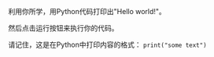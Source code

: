 利用你所学，用Python代码打印出"Hello world!"。

然后点击运行按钮来执行你的代码。

<div class="hint">
请记住，这是在Python中打印内容的格式： 
<code>print("some text")</code>
</div>